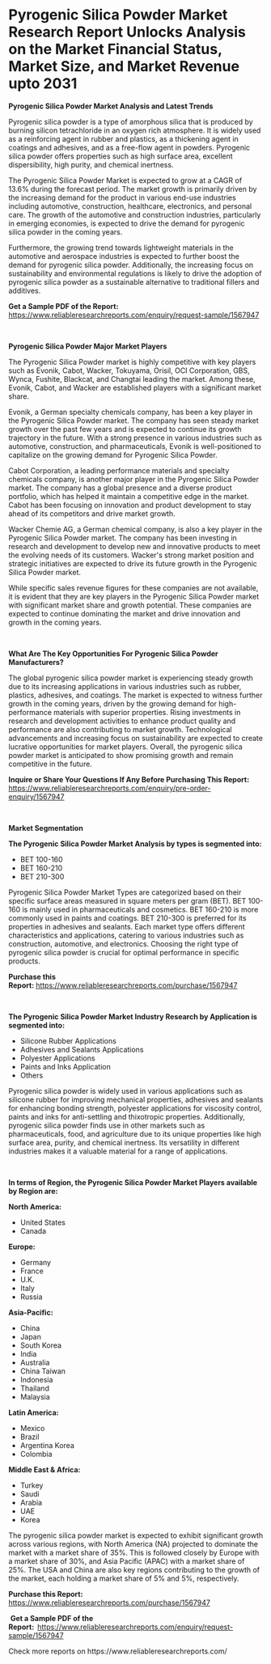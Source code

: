 <p><h1>Pyrogenic Silica Powder Market Research Report Unlocks Analysis on the Market Financial Status, Market Size, and Market Revenue upto 2031</h1></p><p><strong>Pyrogenic Silica Powder Market Analysis and Latest Trends</strong></p>
<p><p>Pyrogenic silica powder is a type of amorphous silica that is produced by burning silicon tetrachloride in an oxygen rich atmosphere. It is widely used as a reinforcing agent in rubber and plastics, as a thickening agent in coatings and adhesives, and as a free-flow agent in powders. Pyrogenic silica powder offers properties such as high surface area, excellent dispersibility, high purity, and chemical inertness.</p><p>The Pyrogenic Silica Powder Market is expected to grow at a CAGR of 13.6% during the forecast period. The market growth is primarily driven by the increasing demand for the product in various end-use industries including automotive, construction, healthcare, electronics, and personal care. The growth of the automotive and construction industries, particularly in emerging economies, is expected to drive the demand for pyrogenic silica powder in the coming years.</p><p>Furthermore, the growing trend towards lightweight materials in the automotive and aerospace industries is expected to further boost the demand for pyrogenic silica powder. Additionally, the increasing focus on sustainability and environmental regulations is likely to drive the adoption of pyrogenic silica powder as a sustainable alternative to traditional fillers and additives.</p></p>
<p><strong>Get a Sample PDF of the Report:&nbsp;</strong> <a href="https://www.reliableresearchreports.com/enquiry/request-sample/1567947">https://www.reliableresearchreports.com/enquiry/request-sample/1567947</a></p>
<p>&nbsp;</p>
<p><strong>Pyrogenic Silica Powder Major Market Players</strong></p>
<p><p>The Pyrogenic Silica Powder market is highly competitive with key players such as Evonik, Cabot, Wacker, Tokuyama, Orisil, OCI Corporation, GBS, Wynca, Fushite, Blackcat, and Changtai leading the market. Among these, Evonik, Cabot, and Wacker are established players with a significant market share.</p><p>Evonik, a German specialty chemicals company, has been a key player in the Pyrogenic Silica Powder market. The company has seen steady market growth over the past few years and is expected to continue its growth trajectory in the future. With a strong presence in various industries such as automotive, construction, and pharmaceuticals, Evonik is well-positioned to capitalize on the growing demand for Pyrogenic Silica Powder.</p><p>Cabot Corporation, a leading performance materials and specialty chemicals company, is another major player in the Pyrogenic Silica Powder market. The company has a global presence and a diverse product portfolio, which has helped it maintain a competitive edge in the market. Cabot has been focusing on innovation and product development to stay ahead of its competitors and drive market growth.</p><p>Wacker Chemie AG, a German chemical company, is also a key player in the Pyrogenic Silica Powder market. The company has been investing in research and development to develop new and innovative products to meet the evolving needs of its customers. Wacker's strong market position and strategic initiatives are expected to drive its future growth in the Pyrogenic Silica Powder market.</p><p>While specific sales revenue figures for these companies are not available, it is evident that they are key players in the Pyrogenic Silica Powder market with significant market share and growth potential. These companies are expected to continue dominating the market and drive innovation and growth in the coming years.</p></p>
<p>&nbsp;</p>
<p><strong>What Are The Key Opportunities For Pyrogenic Silica Powder Manufacturers?</strong></p>
<p><p>The global pyrogenic silica powder market is experiencing steady growth due to its increasing applications in various industries such as rubber, plastics, adhesives, and coatings. The market is expected to witness further growth in the coming years, driven by the growing demand for high-performance materials with superior properties. Rising investments in research and development activities to enhance product quality and performance are also contributing to market growth. Technological advancements and increasing focus on sustainability are expected to create lucrative opportunities for market players. Overall, the pyrogenic silica powder market is anticipated to show promising growth and remain competitive in the future.</p></p>
<p><strong>Inquire or Share Your Questions If Any Before Purchasing This Report:</strong> <a href="https://www.reliableresearchreports.com/enquiry/pre-order-enquiry/1567947">https://www.reliableresearchreports.com/enquiry/pre-order-enquiry/1567947</a></p>
<p>&nbsp;</p>
<p><strong>Market Segmentation</strong></p>
<p><strong>The Pyrogenic Silica Powder Market Analysis by types is segmented into:</strong></p>
<p><ul><li>BET 100-160</li><li>BET 160-210</li><li>BET 210-300</li></ul></p>
<p><p>Pyrogenic Silica Powder Market Types are categorized based on their specific surface areas measured in square meters per gram (BET). BET 100-160 is mainly used in pharmaceuticals and cosmetics. BET 160-210 is more commonly used in paints and coatings. BET 210-300 is preferred for its properties in adhesives and sealants. Each market type offers different characteristics and applications, catering to various industries such as construction, automotive, and electronics. Choosing the right type of pyrogenic silica powder is crucial for optimal performance in specific products.</p></p>
<p><strong>Purchase this Report:&nbsp;</strong><a href="https://www.reliableresearchreports.com/purchase/1567947">https://www.reliableresearchreports.com/purchase/1567947</a></p>
<p>&nbsp;</p>
<p><strong>The Pyrogenic Silica Powder Market Industry Research by Application is segmented into:</strong></p>
<p><ul><li>Silicone Rubber Applications</li><li>Adhesives and Sealants Applications</li><li>Polyester Applications</li><li>Paints and Inks Application</li><li>Others</li></ul></p>
<p><p>Pyrogenic silica powder is widely used in various applications such as silicone rubber for improving mechanical properties, adhesives and sealants for enhancing bonding strength, polyester applications for viscosity control, paints and inks for anti-settling and thixotropic properties. Additionally, pyrogenic silica powder finds use in other markets such as pharmaceuticals, food, and agriculture due to its unique properties like high surface area, purity, and chemical inertness. Its versatility in different industries makes it a valuable material for a range of applications.</p></p>
<p>&nbsp;</p>
<p><strong>In terms of Region, the Pyrogenic Silica Powder Market Players available by Region are:</strong></p>
<p>
    <p> <strong> North America: </strong>
        <ul>
            <li>United States</li>
            <li>Canada</li>
        </ul>
        </p> 
    <p> <strong> Europe: </strong>
        <ul>
            <li>Germany</li>
            <li>France</li>
            <li>U.K.</li>
            <li>Italy</li>
            <li>Russia</li>
        </ul>
        </p> 
    <p> <strong> Asia-Pacific: </strong>
        <ul>
            <li>China</li>
            <li>Japan</li>
            <li>South Korea</li>
            <li>India</li>
            <li>Australia</li>
            <li>China Taiwan</li>
            <li>Indonesia</li>
            <li>Thailand</li>
            <li>Malaysia</li>
        </ul>
        </p> 
    <p> <strong> Latin America: </strong>
        <ul>
            <li>Mexico</li>
            <li>Brazil</li>
            <li>Argentina Korea</li>
            <li>Colombia</li>
        </ul>
        </p> 
    <p> <strong> Middle East & Africa: </strong>
        <ul>
            <li>Turkey</li>
            <li>Saudi</li>
            <li>Arabia</li>
            <li>UAE</li>
            <li>Korea</li>
        </ul>
    </p>
    </p>
<p><p>The pyrogenic silica powder market is expected to exhibit significant growth across various regions, with North America (NA) projected to dominate the market with a market share of 35%. This is followed closely by Europe with a market share of 30%, and Asia Pacific (APAC) with a market share of 25%. The USA and China are also key regions contributing to the growth of the market, each holding a market share of 5% and 5%, respectively.</p></p>
<p><strong>Purchase this Report: </strong><a href="https://www.reliableresearchreports.com/purchase/1567947">https://www.reliableresearchreports.com/purchase/1567947</a></p>
<p>&nbsp;<strong>Get a Sample PDF of the Report:&nbsp;&nbsp;</strong><a href="https://www.reliableresearchreports.com/enquiry/request-sample/1567947">https://www.reliableresearchreports.com/enquiry/request-sample/1567947</a></p>
<p><strong></strong></p>
<p>Check more reports on https://www.reliableresearchreports.com/</p>